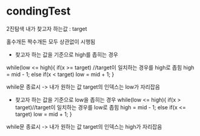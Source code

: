 # condingTest

2진탐색
내가 찾고자 하는값 : target

홀수개든 짝수개든 모두 상관없이 시행됨

- 찾고자 하는 값을 기준으로 high를 좁히는 경우
  
 while(low <= high){
  if(x >= target) //target이 일치하는 경우를 high로 좁힘 
    high = mid - 1;
  else if(x < target)
    low = mid + 1;
}

 while문 종료시 -> 내가 원하는 값 target의 인덱스는 low가 자리잡음

- 찾고자 하는 값을 기준으로 low을 좁히는 경우
  while(low <= high){
  if(x > target)//target이 일치하는 경우를 low로 좁힘
    high = mid - 1;
  else if(x <= target)
    low = mid + 1;
}

while문 종료시 -> 내가 원하는 값 target의 인덱스는 high가 자리잡음
